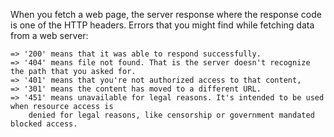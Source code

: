 When you fetch a web page, the server response where the response code is one of the HTTP headers.
Errors that you might find while fetching data from a web server:
```
=> '200' means that it was able to respond successfully.
=> '404' means file not found. That is the server doesn't recognize the path that you asked for.
=> '401' means that you're not authorized access to that content,
=> '301' means the content has moved to a different URL.
=> '451' means unavailable for legal reasons. It's intended to be used when resource access is
    denied for legal reasons, like censorship or government mandated blocked access.
```
